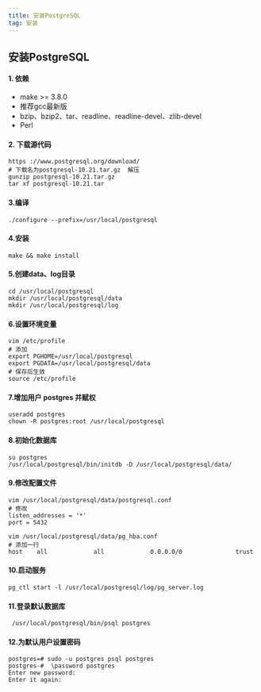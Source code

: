 ```yaml
---
title: 安装PostgreSQL
tag: 安装
---
```


## 安装PostgreSQL

#### 1. 依赖

+ make >= 3.8.0
+ 推荐gcc最新版
+ bzip、bzip2、tar、readline、readline-devel、zlib-devel
+ Perl

#### 2. 下载源代码

```url
https ://www.postgresql.org/download/
# 下载名为postgresql-10.21.tar.gz  解压
gunzip postgresql-10.21.tar.gz
tar xf postgresql-10.21.tar
```

#### 3.编译

```shell
./configure --prefix=/usr/local/postgresql
```

#### 4.安装

```shell
make && make install
```

#### 5.创建data、log目录

```shell
cd /usr/local/postgresql
mkdir /usr/local/postgresql/data
mkdir /usr/local/postgresql/log
```

#### 6.设置环境变量

```shell
vim /etc/profile
# 添加
export PGHOME=/usr/local/postgresql
export PGDATA=/usr/local/postgresql/data
# 保存后生效
source /etc/profile
```

#### 7.增加用户 postgres 并赋权

```shell
useradd postgres
chown -R postgres:root /usr/local/postgresql
```

#### 8.初始化数据库

```shell
su postgres
/usr/local/postgresql/bin/initdb -D /usr/local/postgresql/data/
```

#### 9.修改配置文件

```shell
vim /usr/local/postgresql/data/postgresql.conf
# 修改
listen_addresses = '*'
port = 5432

vim /usr/local/postgresql/data/pg_hba.conf
# 添加一行
host    all             all             0.0.0.0/0               trust
```

#### 10.启动服务

```shell
pg_ctl start -l /usr/local/postgresql/log/pg_server.log
```

#### 11.登录默认数据库

```shell
 /usr/local/postgresql/bin/psql postgres
```

#### 12.为默认用户设置密码

```shell
postgres=# sudo -u postgres psql postgres
postgres-#  \password postgres
Enter new password: 
Enter it again: 
```


